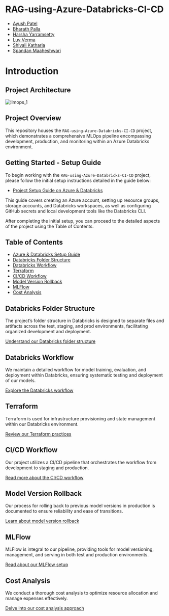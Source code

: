 # RAG-using-Azure-Databricks-CI-CD

- [Ayush Patel](https://github.com/Ayush-Patel-10)
- [Bharath Palla](https://github.com/BharathRajuPalla)
- [Harsha Yarramsetty](https://github.com/Harsha-Bhargav)
- [Luv Verma](https://github.com/luv91)
- [Shivali Katharia](https://github.com/ShivaliKatharia)
- [Spandan Maaheshwari](https://github.com/s8m21)

# Introduction



## Project Architecture

![llmops_1](https://github.com/Ayush-Patel-10/RAG-using-Azure-Databricks-CI-CD/assets/78248225/717de3ce-02c2-4efc-acc2-42d6529bdf7c)




## Project Overview

This repository houses the `RAG-using-Azure-Databricks-CI-CD` project, which demonstrates a comprehensive MLOps pipeline encompassing development, production, and monitoring within an Azure Databricks environment.


## Getting Started - Setup Guide

To begin working with the `RAG-using-Azure-Databricks-CI-CD` project, please follow the initial setup instructions detailed in the guide below:

- [Project Setup Guide on Azure & Databricks](https://github.com/Ayush-Patel-10/RAG-using-Azure-Databricks-CI-CD/blob/main/README/SETUP.md)

This guide covers creating an Azure account, setting up resource groups, storage accounts, and Databricks workspaces, as well as configuring GitHub secrets and local development tools like the Databricks CLI.

After completing the initial setup, you can proceed to the detailed aspects of the project using the Table of Contents.

## Table of Contents

- [Azure & Databricks Setup Guide](#azure--databricks-setup-guide)
- [Databricks Folder Structure](#databricks-folder-structure)
- [Databricks Workflow](#databricks-workflow)
- [Terraform](#terraform)
- [CI/CD Workflow](#cicd-workflow)
- [Model Version Rollback](#model-version-rollback)
- [MLFlow](#mlflow)
- [Cost Analysis](#cost-analysis)


## Databricks Folder Structure

The project’s folder structure in Databricks is designed to separate files and artifacts across the test, staging, and prod environments, facilitating organized development and deployment.

[Understand our Databricks folder structure](https://github.com/Ayush-Patel-10/RAG-using-Azure-Databricks-CI-CD/blob/main/README/README_DATABRICKS_FOLDER_STRUCTURE.md)


## Databricks Workflow

We maintain a detailed workflow for model training, evaluation, and deployment within Databricks, ensuring systematic testing and deployment of our models.

[Explore the Databricks workflow](https://github.com/Ayush-Patel-10/RAG-using-Azure-Databricks-CI-CD/blob/main/README/README_DATABRICKS_WORKFLOW.md)


## Terraform

Terraform is used for infrastructure provisioning and state management within our Databricks environment.

[Review our Terraform practices](https://github.com/Ayush-Patel-10/RAG-using-Azure-Databricks-CI-CD/blob/main/README/README_TERRAFORM_TFSTATE.md)


## CI/CD Workflow

Our project utilizes a CI/CD pipeline that orchestrates the workflow from development to staging and production. 

[Read more about the CI/CD workflow](https://github.com/Ayush-Patel-10/RAG-using-Azure-Databricks-CI-CD/blob/main/README/README_CICD_WORKFLOW.md)


## Model Version Rollback

Our process for rolling back to previous model versions in production is documented to ensure reliability and ease of transitions.

[Learn about model version rollback](https://github.com/Ayush-Patel-10/RAG-using-Azure-Databricks-CI-CD/blob/main/README/README_MODEL_VERSION_ROLLBACK.md)



## MLFlow

MLFlow is integral to our pipeline, providing tools for model versioning, management, and serving in both test and production environments.

[Read about our MLFlow setup](https://github.com/Ayush-Patel-10/RAG-using-Azure-Databricks-CI-CD/blob/main/README/README_MLFlow.md)


## Cost Analysis

We conduct a thorough cost analysis to optimize resource allocation and manage expenses effectively.

[Delve into our cost analysis approach](https://github.com/Ayush-Patel-10/RAG-using-Azure-Databricks-CI-CD/blob/main/README/README_Cost_Analysis.md)









